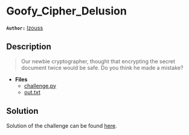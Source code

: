 # Goofy_Cipher_Delusion

**`Author:`** [Izouss](https://github.com/redasb31)

## Description

> Our newbie cryptographer, thought that encrypting the secret document twice would be safe. Do you think he made a mistake?
   




- **Files** 
 	- [challenge.py](challenge/challenge.py)
	- [out.txt](challenge/out.txt)  





## Solution
Solution of the challenge can be found [here](solution/).
